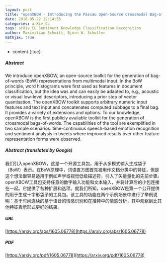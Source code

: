 ```yaml
---
layout: post
title: "openXBOW - Introducing the Passau Open-Source Crossmodal Bag-of-Words Toolkit"
date: 2016-05-22 12:14:55
categories: arXiv_CL
tags: arXiv_CL Sentiment Knowledge Classification Recognition
author: Maximilian Schmitt, Björn W. Schuller
mathjax: true
---
```


* content
{:toc}

##### Abstract
We introduce openXBOW, an open-source toolkit for the generation of bag-of-words (BoW) representations from multimodal input. In the BoW principle, word histograms were first used as features in document classification, but the idea was and can easily be adapted to, e.g., acoustic or visual low-level descriptors, introducing a prior step of vector quantisation. The openXBOW toolkit supports arbitrary numeric input features and text input and concatenates computed subbags to a final bag. It provides a variety of extensions and options. To our knowledge, openXBOW is the first publicly available toolkit for the generation of crossmodal bags-of-words. The capabilities of the tool are exemplified in two sample scenarios: time-continuous speech-based emotion recognition and sentiment analysis in tweets where improved results over other feature representation forms were observed.

##### Abstract (translated by Google)
我们引入openXBOW，这是一个开源工具包，用于从多模式输入生成袋子（BoW）表示。在BoW原理中，词语直方图首先被用作文档分类中的特征，但是这个想法很容易适用于例如声学或视觉低级描述符，引入了矢量量化的先前步骤。 openXBOW工具包支持任意的数字输入功能和文本输入，并将计算后的小包连接在一起。它提供了各种扩展和选项。就我们所知，openXBOW是第一个公开提供的用于生成十字形袋子的工具包。该工具的功能在两个示例场景中进行了举例说明：基于时间连续的基于语音的情感识别和在推特中的情感分析，其中观察到比其他特征表示形式更好的结果。

##### URL
[https://arxiv.org/abs/1605.06778](https://arxiv.org/abs/1605.06778)

##### PDF
[https://arxiv.org/pdf/1605.06778](https://arxiv.org/pdf/1605.06778)

